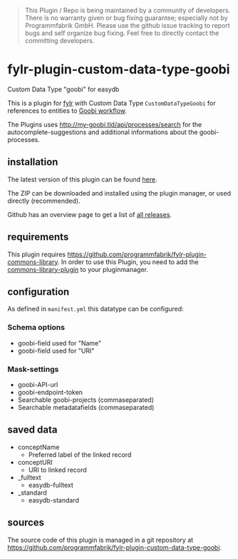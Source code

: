 > This Plugin / Repo is being maintained by a community of developers.
There is no warranty given or bug fixing guarantee; especially not by
Programmfabrik GmbH. Please use the github issue tracking to report bugs
and self organize bug fixing. Feel free to directly contact the committing
developers.

# fylr-plugin-custom-data-type-goobi
Custom Data Type "goobi" for easydb

This is a plugin for [fylr](https://docs.fylr.io/) with Custom Data Type `CustomDataTypeGoobi` for references to entities to [Goobi workflow](<https://www.intranda.com/digiverso/goobi/>).

The Plugins uses <http://my-goobi.tld/api/processes/search> for the autocomplete-suggestions and additional informations about the goobi-processes.

## installation

The latest version of this plugin can be found [here](https://github.com/programmfabrik/fylr-plugin-custom-data-type-goobi/releases/latest/download/customDataTypeGoobi.zip).

The ZIP can be downloaded and installed using the plugin manager, or used directly (recommended).

Github has an overview page to get a list of [all releases](https://github.com/programmfabrik/fylr-plugin-custom-data-type-goobi/releases/).

## requirements
This plugin requires https://github.com/programmfabrik/fylr-plugin-commons-library. In order to use this Plugin, you need to add the [commons-library-plugin](https://github.com/programmfabrik/fylr-plugin-commons-library) to your pluginmanager.

## configuration

As defined in `manifest.yml` this datatype can be configured:

### Schema options

* goobi-field used for "Name"
* goobi-field used for "URI"

### Mask-settings
* goobi-API-url
* goobi-endpoint-token
* Searchable goobi-projects (commaseparated)
* Searchable metadatafields (commaseparated)

## saved data
* conceptName
    * Preferred label of the linked record
* conceptURI
    * URI to linked record
* _fulltext
    * easydb-fulltext
* _standard
    * easydb-standard

## sources

The source code of this plugin is managed in a git repository at <https://github.com/programmfabrik/fylr-plugin-custom-data-type-goobi>.